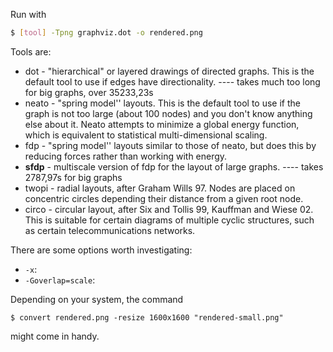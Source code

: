 Run with

```bash
$ [tool] -Tpng graphviz.dot -o rendered.png
```

Tools are:

* dot - "hierarchical" or layered drawings of directed graphs. This is the
  default tool to use if edges have directionality. ---- takes much too long for big graphs, over 35233,23s
* neato - "spring model'' layouts.  This is the default tool to use if the
  graph is not too large (about 100 nodes) and you don't know anything else
  about it. Neato attempts to minimize a global energy function, which is
  equivalent to statistical multi-dimensional scaling.
* fdp - "spring model'' layouts similar to those of neato, but does this by
  reducing forces rather than working with energy.
* **sfdp** - multiscale version of fdp for the layout of large graphs. ---- takes 2787,97s for big graphs
* twopi - radial layouts, after Graham Wills 97. Nodes are placed on concentric
  circles depending their distance from a given root node.
* circo - circular layout, after Six and Tollis 99, Kauffman and Wiese 02. This
  is suitable for certain diagrams of multiple cyclic structures, such as
  certain telecommunications networks.

There are some options worth investigating:

* `-x`:
* `-Goverlap=scale`:

Depending on your system, the command

```
$ convert rendered.png -resize 1600x1600 "rendered-small.png"
```

might come in handy.
